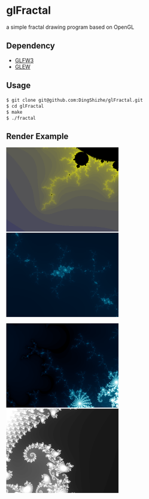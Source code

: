 # glFractal
a simple fractal drawing program based on OpenGL

## Dependency

- [GLFW3](http://www.glfw.org/download.html)
- [GLEW](http://glew.sourceforge.net/) 

## Usage

```
$ git clone git@github.com:DingShizhe/glFractal.git
$ cd glFractal
$ make
$ ./fractal
```

## Render Example

<img src="./mandelbrot1.png" width="300"/> <img src="./mandelbrot2.png" width="300"/> 

<img src="./mandelbrot3.png" width="300"/> <img src="./julia1.png" width="300"/> 
